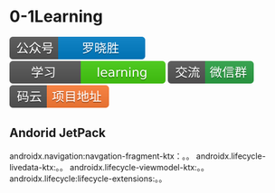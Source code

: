 # 0-1Learning

![alt text](../../static/common/svg/luoxiaosheng.svg "公众号")
![alt text](../../static/common/svg/luoxiaosheng_learning.svg "学习")
![alt text](../../static/common/svg/luoxiaosheng_wechat.svg "微信")
![alt text](../../static/common/svg/luoxiaosheng_gitee.svg "码云")

## Andorid JetPack

androidx.navigation:navgation-fragment-ktx：。。
androidx.lifecycle-livedata-ktx:。。
androidx.lifecycle-viewmodel-ktx:。。
androidx.lifecycle:lifecycle-extensions:。。